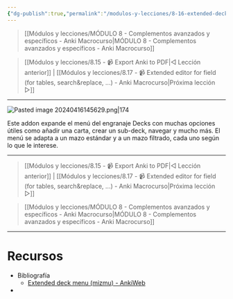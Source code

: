 ```yaml
---
{"dg-publish":true,"permalink":"/modulos-y-lecciones/8-16-extended-deck-menu-mizmu-anki-macrocurso/","noteIcon":""}
---
```



> [[Módulos y lecciones/MÓDULO 8 - Complementos avanzados y específicos - Anki Macrocurso\|MÓDULO 8 - Complementos avanzados y específicos - Anki Macrocurso]]

> [[Módulos y lecciones/8.15 - 📹 Export Anki to PDF\|◁ Lección anterior]] | [[Módulos y lecciones/8.17 - 📹 Extended editor for field (for tables, search&replace, ...) - Anki Macrocurso\|Próxima lección ▷]]

---

![Pasted image 20240416145629.png|174](/img/user/ANEXOS/Pasted%20image%2020240416145629.png)

Este addon expande el menú del engranaje Decks con muchas opciones útiles como añadir una carta, crear un sub-deck, navegar y mucho más. El menú se adapta a un mazo estándar y a un mazo filtrado, cada uno según lo que le interese.

---

> [[Módulos y lecciones/8.15 - 📹 Export Anki to PDF\|◁ Lección anterior]] | [[Módulos y lecciones/8.17 - 📹 Extended editor for field (for tables, search&replace, ...) - Anki Macrocurso\|Próxima lección ▷]]

> [[Módulos y lecciones/MÓDULO 8 - Complementos avanzados y específicos - Anki Macrocurso\|MÓDULO 8 - Complementos avanzados y específicos - Anki Macrocurso]]

---

# Recursos
- Bibliografía
	- [Extended deck menu (mizmu) - AnkiWeb](https://ankiweb.net/shared/info/760817185)
- 